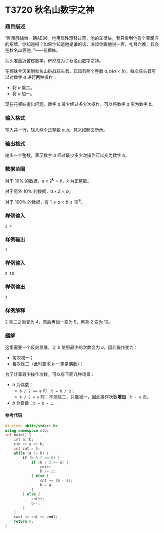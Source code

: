 # T3720 秋名山数字之神

### 题目描述

“昨晚我输给一辆AE86。他用惯性漂移过弯，他的车很快，我只看到他有个豆腐店的招牌，你知道吗？如果你知道他是谁的话，麻烦你跟他说一声，礼拜六晚，我会在秋名山等他。”——花椰妹。

蒜头君最近苦练数学，俨然成为了秋名山数字之神。

花椰妹今天来到秋名山挑战蒜头君，已知有两个整数 $a,b(a<b)$，每次蒜头君可以对数字 $a$ 进行两种操作：

*   将 $a$ 乘二。
*   将 $a$ 加一。

现在花椰妹提出问题，数字 $a$ 最少经过多少次操作，可以将数字 $a$ 变为数字 $b$。

### 输入格式

输入共一行，输入两个正整数 $a,b$。意义如题面所示。

### 输出格式

输出一个整数，表示数字 $a$ 经过最少多少次操作可以变为数字 $b$。

### 数据范围

对于 $10\%$ 的数据，$a\times 2^k=b$，$k$ 为正整数。

对于另外 $10\%$ 的数据，$a\times 2 < b$。

对于 $100\%$ 的数据，有 $1\leq a<b\leq 10^9$。

### 样例输入

```
2 4
```

### 样例输出

```
1
```

### 样例输入

```
2 10
```

### 样例输出

```
3
```

### 样例解释

$2$ 乘二之后变为 $4$，然后再加一变为 $5$，再乘 $2$ 变为 $10$。


<div style="page-break-after: always"></div>

### 题解

这里需要一个反向思维，让 $b$ 使用最少的次数变为 $a$，因此操作变为：

- 每次减一；
- 每次除二（此时要求 $b$ 一定是偶数）；

为了计算最少操作次数，可以有下面几种场景：

- $b$ 为偶数：
  - `b / 2 >= a` 时：`b = b / 2`；
  - `b / 2 < a` 时：不能除二，只能减一，因此操作次数**增加**：`b - a` 次。
- $b$ 为奇数：`b = b - 1;`

#### 参考代码

```c++
#include <bits/stdc++.h>
using namespace std;
int main() {
    int a, b;
    cin >> a >> b;
    int cnt = 0;
    while (a != b) {
        if (b % 2 == 0) {
            if (b / 2 >= a) {
                cnt++;
                b /= 2;
            } else {
                cnt += (b - a);
                b = a;
            }
        } else {
            cnt++;
            b--;
        }
    }
    cout << cnt << endl;
    return 0;
}

```

<div style="page-break-after: always"></div>
